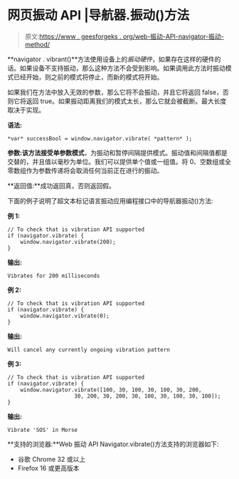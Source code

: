 # 网页振动 API |导航器.振动()方法

> 原文:[https://www . geesforgeks . org/web-振动-API-navigator-振动-method/](https://www.geeksforgeeks.org/web-vibration-api-navigator-vibrate-method/)

**navigator . vibrant()**方法使用设备上的*振动硬件*，如果存在这样的硬件的话。如果设备不支持振动，那么这种方法不会受到影响。如果调用此方法时振动模式已经开始，则之前的模式将停止，而新的模式将开始。

如果我们在方法中放入无效的参数，那么它将不会振动，并且它将返回 false，否则它将返回 true。如果振动距离我们的模式太长，那么它就会被截断。最大长度取决于实现。

**语法:**

```htmlhtml
*var* successBool = window.navigator.vibrate( *pattern* );
```

**参数:**该方法接受单参数**模式**，为振动和暂停间隔提供模式。振动值和间隔值都是交替的，并且值以毫秒为单位。我们可以提供单个值或一组值。将 0、空数组或全零数组作为参数传递将会取消任何当前正在进行的振动。

**返回值:**成功返回真，否则返回假。

下面的例子说明了超文本标记语言振动应用编程接口中的导航器振动()方法:

**例 1:**

```htmlhtml
// To check that is vibration API supported
if (navigator.vibrate) {
    window.navigator.vibrate(200);
}
```

**输出:**

```htmlhtml
Vibrates for 200 milliseconds
```

**例 2:**

```htmlhtml
// To check that is vibration API supported
if (navigator.vibrate) {
    window.navigator.vibrate(0);
}
```

**输出:**

```htmlhtml
Will cancel any currently ongoing vibration pattern
```

**例 3:**

```htmlhtml
// To check that is vibration API supported
if (navigator.vibrate) {
    window.navigator.vibrate([100, 30, 100, 30, 100, 30, 200, 
                     30, 200, 30, 200, 30, 100, 30, 100, 30, 100]);
}
```

**输出:**

```htmlhtml
Vibrate 'SOS' in Morse
```

**支持的浏览器:**Web 振动 API Navigator.vibrate()方法支持的浏览器如下:

*   谷歌 Chrome 32 或以上
*   Firefox 16 或更高版本